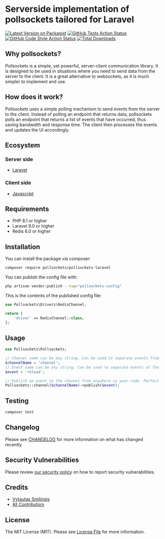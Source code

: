 # Serverside implementation of pollsockets tailored for Laravel

[![Latest Version on Packagist](https://img.shields.io/packagist/v/pollsockets/pollsockets-laravel.svg?style=flat-square)](https://packagist.org/packages/pollsockets/pollsockets-laravel)
[![GitHub Tests Action Status](https://img.shields.io/github/actions/workflow/status/pollsockets/pollsockets-laravel/run-tests.yml?branch=main&label=tests&style=flat-square)](https://github.com/pollsockets/pollsockets-laravel/actions?query=workflow%3Arun-tests+branch%3Amain)
[![GitHub Code Style Action Status](https://img.shields.io/github/actions/workflow/status/pollsockets/pollsockets-laravel/fix-php-code-style-issues.yml?branch=main&label=code%20style&style=flat-square)](https://github.com/pollsockets/pollsockets-laravel/actions?query=workflow%3A"Fix+PHP+code+style+issues"+branch%3Amain)
[![Total Downloads](https://img.shields.io/packagist/dt/pollsockets/pollsockets-laravel.svg?style=flat-square)](https://packagist.org/packages/pollsockets/pollsockets-laravel)

## Why pollsockets?

Pollsockets is a simple, yet powerful, server-client communication library. It is designed to be used in situations where you need to send data from the server to the client. It is a great alternative to websockets, as it is much simpler to implement and use.

## How does it work?

Pollsockets uses a simple polling mechanism to send events from the server to the client. Instead of polling an endpoint that returns data, pollsockets polls an endpoint that returns a list of events that have occurred, thus saving bandwidth and response time. The client then processes the events and updates the UI accordingly.

## Ecosystem

### Server side
- [Laravel](https://github.com/pollsockets/pollsockets-laravel) 

### Client side
- [Javascript](https://github.com/pollsockets/pollsockets-js)

## Requirements

- PHP 8.1 or higher
- Laravel 9.0 or higher
- Redis 6.0 or higher

## Installation

You can install the package via composer:

```bash
composer require pollsockets/pollsockets-laravel
```

You can publish the config file with:

```bash
php artisan vendor:publish --tag="pollsockets-config"
```

This is the contents of the published config file:

```php
use Pollsockets\Drivers\RedisChannel;

return [
    'driver' => RedisChannel::class,
];
```

## Usage

```php
use Pollsockets\Pollsockets;

// Channel name can be any string. Can be used to separate events from different sources.
$channelName = 'channel';
// Event name can be any string. Can be used to separate events of the same type.
$event = 'reload';

// Publish an event to the channel from anywhere in your code. Perfect for informing client about changes in the database.
Pollsockets::channel($channelName)->publish($event);
```

## Testing

```bash
composer test
```

## Changelog

Please see [CHANGELOG](CHANGELOG.md) for more information on what has changed recently.

## Security Vulnerabilities

Please review [our security policy](../../security/policy) on how to report security vulnerabilities.

## Credits

- [Vytautas Smilingis](https://github.com/Plytas)
- [All Contributors](../../contributors)

## License

The MIT License (MIT). Please see [License File](LICENSE.md) for more information.
